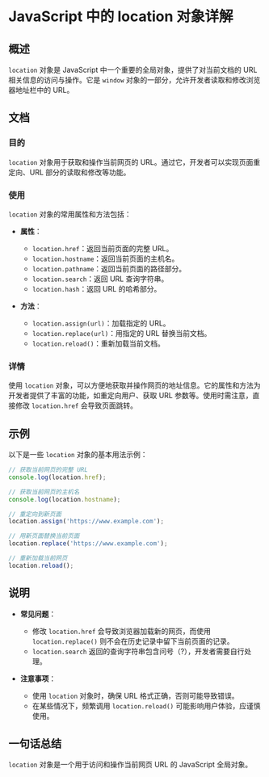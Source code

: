 <!--
Meta Description: # JavaScript 中的 location 对象详解 ## 概述 `location` 对象是 JavaScript 中一个重要的全局对象，提供了对当前文档的 URL 相关信息的访问与操作。它是 `window` 对象的一部分，允许开发者读取和修改浏览器地址栏中的 URL。 ## 文档 ###...
Meta Keywords: location, url, javascript, href, replace
-->

# JavaScript 中的 location 对象详解

## 概述
`location` 对象是 JavaScript 中一个重要的全局对象，提供了对当前文档的 URL 相关信息的访问与操作。它是 `window` 对象的一部分，允许开发者读取和修改浏览器地址栏中的 URL。

## 文档
### 目的
`location` 对象用于获取和操作当前网页的 URL。通过它，开发者可以实现页面重定向、URL 部分的读取和修改等功能。

### 使用
`location` 对象的常用属性和方法包括：

- **属性**：
  - `location.href`：返回当前页面的完整 URL。
  - `location.hostname`：返回当前页面的主机名。
  - `location.pathname`：返回当前页面的路径部分。
  - `location.search`：返回 URL 查询字符串。
  - `location.hash`：返回 URL 的哈希部分。

- **方法**：
  - `location.assign(url)`：加载指定的 URL。
  - `location.replace(url)`：用指定的 URL 替换当前文档。
  - `location.reload()`：重新加载当前文档。

### 详情
使用 `location` 对象，可以方便地获取并操作网页的地址信息。它的属性和方法为开发者提供了丰富的功能，如重定向用户、获取 URL 参数等。使用时需注意，直接修改 `location.href` 会导致页面跳转。

## 示例
以下是一些 `location` 对象的基本用法示例：

```javascript
// 获取当前网页的完整 URL
console.log(location.href);

// 获取当前网页的主机名
console.log(location.hostname);

// 重定向到新页面
location.assign('https://www.example.com');

// 用新页面替换当前页面
location.replace('https://www.example.com');

// 重新加载当前网页
location.reload();
```

## 说明
- **常见问题**：
  - 修改 `location.href` 会导致浏览器加载新的网页，而使用 `location.replace()` 则不会在历史记录中留下当前页面的记录。
  - `location.search` 返回的查询字符串包含问号（?），开发者需要自行处理。

- **注意事项**：
  - 使用 `location` 对象时，确保 URL 格式正确，否则可能导致错误。
  - 在某些情况下，频繁调用 `location.reload()` 可能影响用户体验，应谨慎使用。

## 一句话总结
`location` 对象是一个用于访问和操作当前网页 URL 的 JavaScript 全局对象。